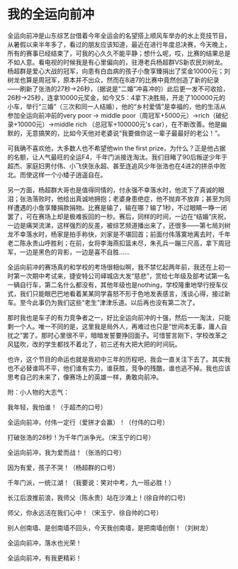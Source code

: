 # 我的全运向前冲


全运向前冲是山东综艺台借着今年全运会的名望搭上顺风车举办的水上竞技节目，从暑假以来半年多了，看过的朋友应该知道，最近在进行年度总决赛，今天晚上，所有的赛事已经结束了，可我的心久久不能平静；想什么呢，哎，比赛的结果总是不如人意。看电视的时候我是有心里偏向的，驻港老兵杨超群VS新农民刘树龙。杨超群是爱心大战的冠军，向患有白血病的孩子小詹享臻捐出了奖金10000元；刘树龙也算是周冠军，原本并不出众，然而在8进7的比赛中竟然创造了新的纪录——刷新了张浩的27秒→26秒，（据说是“二婚”冲喜冲的）此后更一发不可收拾，26秒→25秒，连拿10000元奖金，如今又5：4拿下决胜局，开走了100000元的小车，举行“三婚”（三次和同一人结婚），他的“乡村爱情”是幸福的，他的生活从参加全运向前冲前的very poor → middle poor（周冠军+5000元）→rich（破纪录+10000元）→middle rich （总冠军+100000元's car），在不断改善。他是幽默的，无意搞笑的，比如今天他对老婆说“我要做你这一辈子最最好的老公！”。

可我确不喜欢他，大多数人也不希望他win the first prize，为什么？正是他占据的名额，让人气最旺的全运F4，千年门派接连淘汰。我们目睹了90后叛逆少年于超杰、家庭妇男付伟、小飞侠张永超、甚至连追风少年张浩也在4进2的拼杀中败北。而使这样一个小矮子逍遥自在。

另一方面，杨超群大哥也是值得同情的，付永强不幸落水时，他流下了真诚的眼泪；张浩落败时，他给出真诚地拥抱；老婆身患绝症，他不抛弃不放弃；甚至为同样遭遇的小詹享臻捐款捐物。比赛是输了，输在哪？输了1秒，不过眼睛一睁一闭罢了，可在赛场上却是极难扳回的一秒。赛后，同样的时间，一边在“结婚”庆祝，一边是痛哭流涕，这样强烈的反差，被综艺频道播出来了，还很多——第七局刘树龙不幸落水时，杨家是拍手称快，刘家是不堪回首；前面付伟落寞地离去时，千年老二陈永贵山呼胜利；在前，女将李海燕扣篮未尽，朱孔兵一蹦三尺高，拿下周冠军，一边是黑色的背影，一边是喜不自胜……

全运向前冲的赛场真的和学校的考场很相似啊，我不禁忆起两年前，我还在上初一时第一次期中考试来，捷安特公司峄城店大发“慈悲”，赏给七年级及部考试第一名一辆自行车，第二名什么都没有，其他年级也是nothing，学校隆重地举行授车仪式，我们只能眼巴巴地看着某某同学喜怒不形于色地发表感言，浅谈心得，接过新车。至今此事仍为我们这些“老生”津津乐道。以后再也没有第二次了。

那时我也是车子的有力竞争者之一，好比全运向前冲的十强，然后一一淘汰，只能剩一个人。唯一不同的是，这里我是局外人，再难过也只是“世间本无事，庸人自扰之”罢了。那时心里很不平，暗暗发誓要挣回面子。可惜誓言刚下，学校改革之风猛吹，改的学生都找不着北了，初三还有大把大把的时间玩。

也许，这个节目的命运也就是我初中三年的历程吧，我会一直关注下去了。其实我也不必替谁鸣不平，他们谁有实力，谁获胜，竞争的残酷，谁也逃不掉。我也应该思考自己的未来了，像赛场上的英雄一样，勇敢向前冲。

附：小人物的大志气：

我年轻，我怕谁！（于超杰的口号）

全运向前冲，付伟一定行（爱拼才会赢）！（付伟的口号）

打破张浩的28秒！为千年门派争光。（宋玉宁的口号）

全运向前冲，我为爱而战！（张浩的口号）

因为有爱，孩子不哭！（杨超群的口号）

千年门派，一统江湖！（我要说：笑对中考，九一班必胜！）

长江后浪推前浪，我师父（陈永贵）站在沙滩上！(徐自帅的口号)

师父，你永远活在我们心中！（宋玉宁、徐自帅的口号）

别人创南墙、是创南墙不回头，今天我创南墙，是把南墙创倒！（刘树龙）

全运向前冲，落水也光荣！

全运向前冲，有我更精彩！







